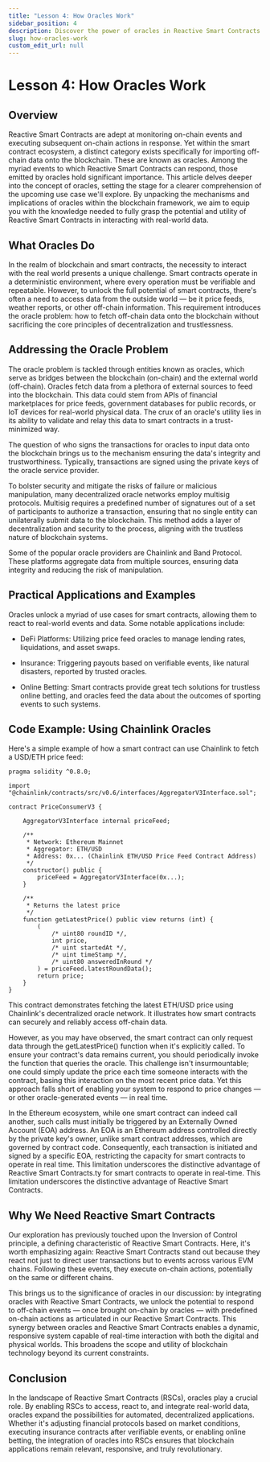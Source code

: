 ```yaml
---
title: "Lesson 4: How Oracles Work"
sidebar_position: 4
description: Discover the power of oracles in Reactive Smart Contracts (RSCs) and explore their role in integrating real-world data with blockchain applications.
slug: how-oracles-work
custom_edit_url: null
---
```


# Lesson 4: How Oracles Work

## Overview 

Reactive Smart Contracts are adept at monitoring on-chain events and executing subsequent on-chain actions in response.
Yet within the smart contract ecosystem, a distinct category exists specifically for importing off-chain data onto the
blockchain. These are known as oracles. Among the myriad events to which Reactive Smart Contracts can respond, those emitted
by oracles hold significant importance. This article delves deeper into the concept of oracles, setting the stage for a
clearer comprehension of the upcoming use case we'll explore. By unpacking the mechanisms and implications of oracles within
the blockchain framework, we aim to equip you with the knowledge needed to fully grasp the potential and utility of Reactive
Smart Contracts in interacting with real-world data.

## What Oracles Do

In the realm of blockchain and smart contracts, the necessity to interact with the real world presents a unique challenge.
Smart contracts operate in a deterministic environment, where every operation must be verifiable and repeatable. However,
to unlock the full potential of smart contracts, there's often a need to access data from the outside world — be it price
feeds, weather reports, or other off-chain information. This requirement introduces the oracle problem: how to fetch off-chain
data onto the blockchain without sacrificing the core principles of decentralization and trustlessness.

## Addressing the Oracle Problem

The oracle problem is tackled through entities known as oracles, which serve as bridges between the blockchain (on-chain)
and the external world (off-chain). Oracles fetch data from a plethora of external sources to feed into the blockchain. This
data could stem from APIs of financial marketplaces for price feeds, government databases for public records, or IoT devices
for real-world physical data. The crux of an oracle's utility lies in its ability to validate and relay this data to smart
contracts in a trust-minimized way.

The question of who signs the transactions for oracles to input data onto the blockchain brings us to the mechanism ensuring
the data's integrity and trustworthiness. Typically, transactions are signed using the private keys of the oracle service
provider.

To bolster security and mitigate the risks of failure or malicious manipulation, many decentralized oracle
networks employ multisig protocols. Multisig requires a predefined number of signatures out of a set of participants to
authorize a transaction, ensuring that no single entity can unilaterally submit data to the blockchain. This method adds
a layer of decentralization and security to the process, aligning with the trustless nature of blockchain systems.

Some of the popular oracle providers are Chainlink and Band Protocol. These platforms aggregate data from multiple sources,
ensuring data integrity and reducing the risk of manipulation.

## Practical Applications and Examples

Oracles unlock a myriad of use cases for smart contracts, allowing them to react to real-world events and data. Some notable
applications include:

* DeFi Platforms: Utilizing price feed oracles to manage lending rates, liquidations, and asset swaps.

* Insurance: Triggering payouts based on verifiable events, like natural disasters, reported by trusted oracles.

* Online Betting: Smart contracts provide great tech solutions for trustless online betting, and oracles feed the data
about the outcomes of sporting events to such systems.

## Code Example: Using Chainlink Oracles

Here's a simple example of how a smart contract can use Chainlink to fetch a USD/ETH price feed:

```solidity
pragma solidity ^0.8.0;

import "@chainlink/contracts/src/v0.6/interfaces/AggregatorV3Interface.sol";

contract PriceConsumerV3 {

    AggregatorV3Interface internal priceFeed;

    /**
     * Network: Ethereum Mainnet
     * Aggregator: ETH/USD
     * Address: 0x... (Chainlink ETH/USD Price Feed Contract Address)
     */
    constructor() public {
        priceFeed = AggregatorV3Interface(0x...);
    }

    /**
     * Returns the latest price
     */
    function getLatestPrice() public view returns (int) {
        (
            /* uint80 roundID */,
            int price,
            /* uint startedAt */,
            /* uint timeStamp */,
            /* uint80 answeredInRound */
        ) = priceFeed.latestRoundData();
        return price;
    }
}
```

This contract demonstrates fetching the latest ETH/USD price using Chainlink's decentralized oracle network. It illustrates
how smart contracts can securely and reliably access off-chain data.

However, as you may have observed, the smart contract can only request data through the getLatestPrice() function when it's
explicitly called. To ensure your contract's data remains current, you should periodically invoke the function that queries
the oracle. This challenge isn't insurmountable; one could simply update the price each time someone interacts with the
contract, basing this interaction on the most recent price data. Yet this approach falls short of enabling your system to
respond to price changes — or other oracle-generated events — in real time.

In the Ethereum ecosystem, while one smart contract can indeed call another, such calls must initially be triggered by an
Externally Owned Account (EOA) address. An EOA is an Ethereum address controlled directly by the private key's owner, unlike
smart contract addresses, which are governed by contract code. Consequently, each transaction is initiated and signed by
a specific EOA, restricting the capacity for smart contracts to operate in real time. This limitation underscores the
distinctive advantage of Reactive Smart Contracts.ty for smart contracts to operate in real-time. This limitation
underscores the distinctive advantage of Reactive Smart Contracts.

## Why We Need Reactive Smart Contracts

Our exploration has previously touched upon the Inversion of Control principle, a defining characteristic of Reactive Smart
Contracts. Here, it's worth emphasizing again: Reactive Smart Contracts stand out because they react not just to direct user
transactions but to events across various EVM chains. Following these events, they execute on-chain actions, potentially on
the same or different chains.

This brings us to the significance of oracles in our discussion: by integrating oracles with Reactive Smart Contracts, we
unlock the potential to respond to off-chain events — once brought on-chain by oracles — with predefined on-chain actions as
articulated in our Reactive Smart Contracts. This synergy between oracles and Reactive Smart Contracts enables a dynamic,
responsive system capable of real-time interaction with both the digital and physical worlds. This broadens the scope and
utility of blockchain technology beyond its current constraints.

## Conclusion

In the landscape of Reactive Smart Contracts (RSCs), oracles play a crucial role. By enabling RSCs to access, react to, and
integrate real-world data, oracles expand the possibilities for automated, decentralized applications. Whether it's adjusting
financial protocols based on market conditions, executing insurance contracts after verifiable events, or enabling online
betting, the integration of oracles into RSCs ensures that blockchain applications remain relevant, responsive, and truly
revolutionary.

